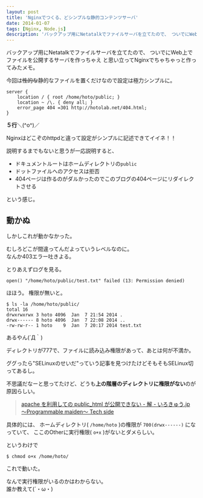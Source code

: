 ```yaml
---
layout: post
title: 'Nginxでつくる、どシンプルな静的コンテンツサーバ'
date: 2014-01-07
tags: [Nginx, Node.js]
description: 'バックアップ用にNetatalkでファイルサーバを立てたので、 ついでにWeb上でファイルを公開するサーバを作っちゃえ と思い立ってNginxでちゃちゃっと作ってみたメモ。'
---
```


バックアップ用にNetatalkでファイルサーバを立てたので、
ついでにWeb上でファイルを公開するサーバを作っちゃえ と思い立ってNginxでちゃちゃっと作ってみたメモ。

今回は<del>性的な</del>静的なファイルを置くだけなので設定は極力シンプルに。

```
server {
    location / { root /home/hoto/public; }
    location ~ /\. { deny all; }
    error_page 404 =301 http://hotolab.net/404.html;
}
```

**５行**＼(^o^)／

Nginxはどこぞのhttpdと違って設定がシンプルに記述できてイイネ！！

説明するまでもないと思うが一応説明すると、

- ドキュメントルートはホームディレクトリの`public`
- ドットファイルへのアクセスは拒否
- 404ページは作るのがダルかったのでこのブログの404ページにリダイレクトさせる

という感じ。

## 動かぬ
しかしこれが動かなかった。

むしろどこが間違ってんだよっていうレベルなのに。  
なんか403エラー吐きよる。

とりあえずログを見る。

```
open() "/home/hoto/public/test.txt" failed (13: Permission denied)
```

ほほう。
権限が無いと。

```
$ ls -la /home/hoto/public/
total 16
drwxrwxrwx 3 hoto 4096  Jan  7 21:54 2014 .
drwx------ 8 hoto 4096  Jan  7 22:08 2014 ..
-rw-rw-r-- 1 hoto    9  Jan  7 20:17 2014 test.txt
```

あるやん(´Д｀)

ディレクトリが777で、ファイルに読み込み権限があって、あとは何が不満か。

ググったら"SELinuxのせいだ"っていう記事を見つけたけどそもそもSELinux切ってあるし。

不思議だなーと思ってたけど、どうも**上の階層のディレクトリに権限がない**のが原因らしい。

> [apache を利用しての public_html が公開できない - 解 - いろきゅう.jp ～Programmable maiden～ Tech side](http://d.hatena.ne.jp/ir9Ex/20061109/1163066167)

具体的には、
ホームディレクトリ( `/home/hoto` )の権限が `700(drwx------)` になっていて、
ここのOtherに実行権限( `o+x` )がないとダメらしい。

というわけで

```
$ chmod o+x /home/hoto/
```

これで動いた。

なんで実行権限がいるのかはわからない。  
誰か教えて(´・ω・)
